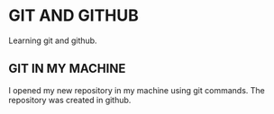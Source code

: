 # GIT AND GITHUB


Learning git and github.

## GIT IN MY MACHINE

I opened my new repository in my machine using git commands. The repository was created in github.
